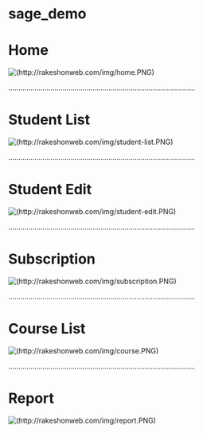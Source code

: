 # sage_demo

# Home
![(http://rakeshonweb.com/img/home.PNG)](http://rakeshonweb.com/img/home.PNG)

.............................................................................................

# Student List
![(http://rakeshonweb.com/img/student-list.PNG)](http://rakeshonweb.com/img/student-list.PNG)



.............................................................................................

# Student Edit
![(http://rakeshonweb.com/img/student-edit.PNG)](http://rakeshonweb.com/img/student-edit.PNG)



.............................................................................................

# Subscription
![(http://rakeshonweb.com/img/subscription.PNG)](http://rakeshonweb.com/img/subscription.PNG)



.............................................................................................

# Course List
![(http://rakeshonweb.com/img/course.PNG)](http://rakeshonweb.com/img/course.PNG)



.............................................................................................

# Report
![(http://rakeshonweb.com/img/report.PNG)](http://rakeshonweb.com/img/report.PNG)
